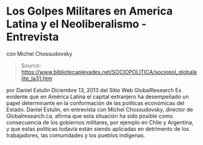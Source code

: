 # Los Golpes Militares en America Latina y el Neoliberalismo - Entrevista 
con Michel Chossudovsky

> Source: https://www.bibliotecapleyades.net/SOCIOPOLITICA/sociopol_globalelite_la31.htm

por Daniel Estulin
Diciembre 13, 2013
del Sitio Web
GlobalResearch
Es evidente que en América Latina el capital extranjero ha desempeñado un
papel determinante en la conformación de las políticas económicas del
Estado.
Daniel Estulin, en entrevista con Michel Chossudovsky,
director de Globalresearch.ca, afirma que esta situación ha sido posible
como consecuencia de los gobiernos militares, por ejemplo en Chile y
Argentina, y que estas políticas todavía están siendo aplicadas en
detrimento de los trabajadores, las comunidades y los pueblos indígenas.

